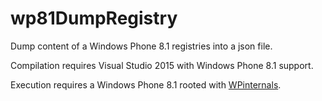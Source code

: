 # wp81DumpRegistry
Dump content of a Windows Phone 8.1 registries into a json file.

Compilation requires Visual Studio 2015 with Windows Phone 8.1 support.

Execution requires a Windows Phone 8.1 rooted with [WPinternals](https://github.com/ReneLergner/WPinternals).
